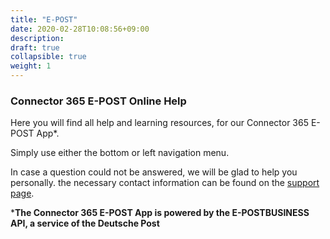 ```yaml
---
title: "E-POST"
date: 2020-02-28T10:08:56+09:00
description: 
draft: true
collapsible: true
weight: 1
---
```

### Connector 365 E-POST Online Help

Here you will find all help and learning resources, for our Connector 365 E-POST App*.

Simply use either the bottom or left navigation menu.

In case a question could not be answered, we will be glad to help you personally. the necessary contact information can be found on the [support page](en-us/apps/e-post/help-support/).



***The Connector 365 E-POST App is powered by the E-POSTBUSINESS API, a service of the Deutsche Post**